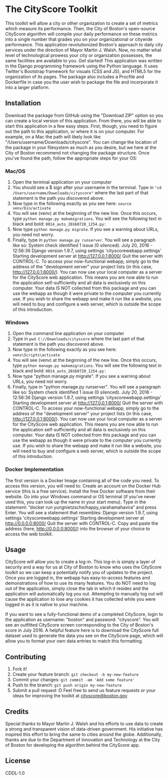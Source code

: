 # The CityScore Toolkit
This toolkit will allow a city or other organization to create a set of metrics
which measure its performance. Then, the City of Boston's open-source CityScore
algorithm will compile your daily performance on these metrics into a single
number that grades you on your organizational or citywide performance. This
application revolutionized Boston's approach to daily city services under the
direction of Mayor Martin J. Walsh. Now, no matter what level of technological
prowess your city or organization possesses, the same facilities are available
to you. Get started!
This application was written in the Django programming framework using the Python
language. It uses Twitter's Bootstrap framework for visuals (CSS and JS), and
HTML5 for the organization of its pages. The package also includes a Procfile and
Dockerfile in case you the user wish to package the file and incorporate it into
a larger platform.
## Installation
Download the package from GitHub using the "Download ZIP" option so you can
create a local version of this application. From there, you will be able to start
this application in a few easy steps. First, though, you need to figure out the
path to this application, or where it is on your computer. For example, on a Mac
the path will likely look like "/Users/username/Downloads/cityscore". You can change
the location of the package in your filesystem as much as you desire, but we here
at the City of Boston recommend not changing the package structure. Once you've found the path,
follow the appropriate steps for your OS:
### Mac/OS
1. Open the terminal application on your computer
2. You should see a $ sign after your username in the terminal. Type in
`"cd /Users/username/Downloads/cityscore"` where the last part of that statement
is the path you discovered above.
3. Now type in the following exactly as you see here: `source venv/bin/activate`
4. You will see (venv) at the beginning of the new line. Once this occurs, type
`python manage.py makemigrations`. You will see the following text in black and bold:
`0014_auto_20160720_1254.py:`
5. Now type `python manage.py migrate`. If you see a warning about URLs, you need not worry.
6. Finally, type in `python manage.py runserver`. You will see a paragraph like so:
System check identified 1 issue (0 silenced).
July 20, 2016 - 12:56:36
Django version 1.9.7, using settings 'cityscorewebapp.settings'
Starting development server at http://127.0.0.1:8000/
Quit the server with CONTROL-C.
To access your now-functional webapp, simply go to the address of the
"development server" your project lists (in this case, http://127.0.0.1:8000/).
You can now use your local computer as a server for the CityScore web application.
This means you are now able to run the application self-sufficiently and all data is
exclusively on this computer. Your data IS NOT collected from this package and you
can use the webapp as though it were private to the computer you currently use.
If you wish to share the webapp and make it run like a website, you will need to
buy and configure a web server, which is outside the scope of this introduction.

### Windows
1. Open the command line application on your computer
2. Type in `pwd C://Downloads/cityscore` where the last part of that statement
is the path you discovered above.
3. Now type in the following exactly as you see here: `venv\Scripts\activate`
4. You will see (venv) at the beginning of the new line. Once this occurs, type
`python manage.py makemigrations`. You will see the following text in black and bold:
`0014_auto_20160720_1254.py:`
5. Now type "python manage.py migrate". If you see a warning about URLs, you need not worry.
6. Finally, type in "python manage.py runserver". You will see a paragraph like so:
System check identified 1 issue (0 silenced).
July 20, 2016 - 12:56:36
Django version 1.9.7, using settings 'cityscorewebapp.settings'
Starting development server at http://127.0.0.1:8000/
Quit the server with CONTROL-C.
To access your now-functional webapp, simply go to the address of the
"development server" your project lists (in this case, http://127.0.0.1:8000/).
You can now use your local computer as a server for the CityScore web application.
This means you are now able to run the application self-sufficiently and all data is
exclusively on this computer. Your data IS NOT collected from this package and you
can use the webapp as though it were private to the computer you currently use.
If you wish to share the webapp and make it run like a website, you will need to
buy and configure a web server, which is outside the scope of this introduction.

### Docker Implementation
The first version is a Docker Image containing all of the code you need. To access this version, you will need to:
Create an account on the Docker Hub service (this is a free service).
Install the free Docker software from their website.
Go into your Windows command or OS terminal (if you’ve never used this, you can look up the name in your start menu).
Type in the statement: “docker run yungnietzsche/happy_varahamahavira” and press Enter.
You will see a statement that resembles:
Django version 1.9.7, using settings 'cityscorewebapp.settings'
Starting development server at http://0.0.0.0:8000/
Quit the server with CONTROL-C.
Copy and paste the address (here, http://0.0.0.0:8000/) into the browser of your choice to access the web toolkit.

## Usage
CityScore will allow you to create a log-in. This log-in is simply a layer of
security and a way for us at City of Boston to know who uses the CityScore toolkit
so we can keep a potentially notify you of updates to the project. Once you are logged in,
the webapp has easy-to-access features and demonstrations of how to use its many features.
You do NOT need to log out of the application, simply close the tab in which it resides and the
application will automatically log you out. Attempting to manually log out will cause the application
to lose any cookies it has collected while you were logged in as it is native to your machine.

If you want to see a fully-functional demo of a completed CityScore, login to the
application as username: "boston" and password: "cityscore". You will see an
outfitted CityScore screen corresponding to the City of Boston's score in July 2016.
A helpful feature here is to download the CityScore full dataset used to generate
the data you see on the CityScore page, which will allow you to format your own data
entries to match this formatting.

## Contributing
1. Fork it!
2. Create your feature branch: `git checkout -b my-new-feature`
3. Commit your changes: `git commit -am 'Add some feature'`
4. Push to the branch: `git push origin my-new-feature`
5. Submit a pull request :D
Feel free to send us feature requests or your ideas for improving the toolkit at
cityscore@boston.gov

## Credits
Special thanks to Mayor Martin J. Walsh and his efforts to use data to create a
strong and transparent vision of data-driven government. His initiative has
inspired this effort to bring the same to cities around the globe.
Additionally, thanks are due to the Department of Innovation and Technology at
the City of Boston for developing the algorithm behind the CityScore app.

## License
CDDL-1.0
